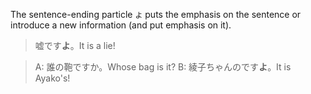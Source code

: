 The sentence-ending particle `よ` puts the emphasis on the sentence or introduce a new information (and put emphasis on it).

>嘘です**よ**。It is a lie!

>A: 誰の鞄ですか。Whose bag is it?
>B: 綾子ちゃんのです**よ**。It is Ayako's!